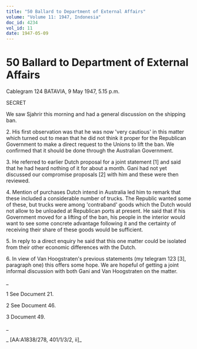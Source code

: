 ```yaml
---
title: "50 Ballard to Department of External Affairs"
volume: "Volume 11: 1947, Indonesia"
doc_id: 4234
vol_id: 11
date: 1947-05-09
---
```


# 50 Ballard to Department of External Affairs

Cablegram 124 BATAVIA, 9 May 1947, 5.15 p.m.

SECRET

We saw Sjahrir this morning and had a general discussion on the shipping ban.

2\. His first observation was that he was now 'very cautious' in this matter which turned out to mean that he did not think it proper for the Republican Government to make a direct request to the Unions to lift the ban. We confirmed that it should be done through the Australian Government.

3\. He referred to earlier Dutch proposal for a joint statement [1] and said that he had heard nothing of it for about a month. Gani had not yet discussed our compromise proposals [2] with him and these were then reviewed.

4\. Mention of purchases Dutch intend in Australia led him to remark that these included a considerable number of trucks. The Republic wanted some of these, but trucks were among 'contraband' goods which the Dutch would not allow to be unloaded at Republican ports at present. He said that if his Government moved for a lifting of the ban, his people in the interior would want to see some concrete advantage following it and the certainty of receiving their share of these goods would be sufficient.

5\. In reply to a direct enquiry he said that this one matter could be isolated from their other economic differences with the Dutch.

6\. In view of Van Hoogstraten's previous statements (my telegram 123 [3], paragraph one) this offers some hope. We are hopeful of getting a joint informal discussion with both Gani and Van Hoogstraten on the matter.

_

1 See Document 21.

2 See Document 46.

3 Document 49.

_

_ [AA:A1838/278, 401/1/3/2, ii]_
